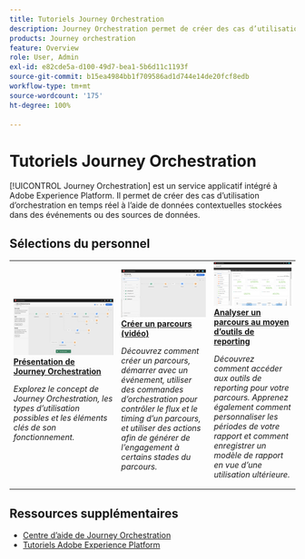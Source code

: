 ```yaml
---
title: Tutoriels Journey Orchestration
description: Journey Orchestration permet de créer des cas d’utilisation d’orchestration en temps réel à l’aide de données contextuelles stockées dans des événements ou des sources de données.
products: Journey orchestration
feature: Overview
role: User, Admin
exl-id: e82cde5a-d100-49d7-bea1-5b6d11c1193f
source-git-commit: b15ea4984bb1f709586ad1d744e14de20fcf8edb
workflow-type: tm+mt
source-wordcount: '175'
ht-degree: 100%

---
```


# Tutoriels Journey Orchestration

[!UICONTROL Journey Orchestration] est un service applicatif intégré à Adobe Experience Platform. Il permet de créer des cas d’utilisation d’orchestration en temps réel à l’aide de données contextuelles stockées dans des événements ou des sources de données.

<div id="recs-overview-body-1"></div>
<div id="recs-overview-body-2"></div>
<div id="recs-overview-body-3"></div>
<div id="recs-overview-body-4"></div>
<div id="recs-overview-body-5"></div>
<div id="recs-overview-body-6"></div>

<div id="staff-picks-section">

## Sélections du personnel

<table>
<tr>
  <td>
    <a href="./understanding-journey-orchestration.md">
      <img alt="Présentation de Journey Orchestration" src="./assets/journey-orchestration-example.png"/>
    </a>
    <div>
      <a href="./understanding-journey-orchestration.md">
    <strong>Présentation de Journey Orchestration</strong>
    </a>
    </div>
    <p>
    <em>Explorez le concept de Journey Orchestration, les types d’utilisation possibles et les éléments clés de son fonctionnement.</em>
    <p>
  </td>
  <td>
    <a href="./building-a-journey/creating-a-journey.md">
        <img alt="Créer un parcours (vidéo)" src="./assets/journey34.png"/>
    </a>
    <div>
      <a href="./building-a-journey/creating-a-journey.md">
    <strong>Créer un parcours (vidéo)</strong>
    </a>
    </div>
    <p>
    <em>Découvrez comment créer un parcours, démarrer avec un événement, utiliser des commandes d’orchestration pour contrôler le flux et le timing d’un parcours, et utiliser des actions afin de générer de lʼengagement à certains stades du parcours.</em>
    <p>
  </td>
  <td>
   <a href="./analyze-a-journey-via-reporting-tools.md">
      <img alt="Analyser un parcours au moyen d’outils de reporting" src="./assets/dynamic_report_journey_8.png" />
    </a>
    <div>
      <a href="./analyze-a-journey-via-reporting-tools.md">
    <strong>Analyser un parcours au moyen d’outils de reporting</strong>
    </a>
    </div>
    <p>
    <em>Découvrez comment accéder aux outils de reporting pour votre parcours. Apprenez également comment personnaliser les périodes de votre rapport et comment enregistrer un modèle de rapport en vue d’une utilisation ultérieure. </em>
    <p>
  </td>
</tr>
</table>

</div>

## Ressources supplémentaires

* [Centre d’aide de Journey Orchestration](https://experienceleague.adobe.com/docs/journeys/using/journey-orchestration-home.html?lang=fr)
* [Tutoriels Adobe Experience Platform](https://experienceleague.adobe.com/docs/platform-learn/tutorials/overview.html?lang=fr)

